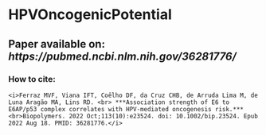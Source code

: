 # HPVOncogenicPotential
<h2>Paper available on: <i>https://pubmed.ncbi.nlm.nih.gov/36281776/</i></h2>

<h3>How to cite:</h3>

```
<i>Ferraz MVF, Viana IFT, Coêlho DF, da Cruz CHB, de Arruda Lima M, de Luna Aragão MA, Lins RD. <br> ***Association strength of E6 to E6AP/p53 complex correlates with HPV-mediated oncogenesis risk.*** <br>Biopolymers. 2022 Oct;113(10):e23524. doi: 10.1002/bip.23524. Epub 2022 Aug 18. PMID: 36281776.</i>
```

